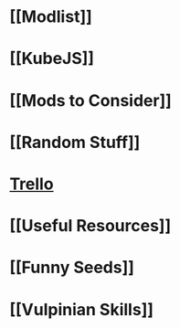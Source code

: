 

# [[Modlist]]

# [[KubeJS]]

# [[Mods to Consider]]

# [[Random Stuff]]

# [Trello](https://trello.com/b/EgcBN3sw/vulpinian-skies-1201)

# [[Useful Resources]]

# [[Funny Seeds]]

# [[Vulpinian Skills]]